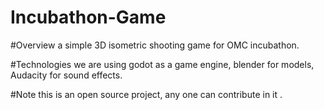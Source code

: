 # Incubathon-Game

  #Overview
  a simple 3D isometric shooting game for OMC incubathon.


  #Technologies
  we are using godot as a game engine, blender for models, Audacity for sound effects.


  #Note
  this is an open source project, any one can contribute in it .
